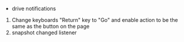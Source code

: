 

- drive notifications

1. Change keyboards "Return" key to "Go" and enable action to be the same as the button on the page
3. snapshot changed listener
